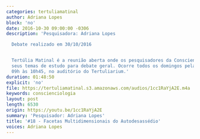 ```yaml
---
categories: tertuliamatinal
author: Adriana Lopes
block: 'no'
date: 2016-10-30 09:00:00 -0306
description: 'Pesquisadora: Adriana Lopes

  Debate realizado em 30/10/2016


  Tertúlia Matinal é a reunião aberta onde os pesquisadores da Conscienciologia apresentam
  seus temas de estudo para debate geral. Ocorre todos os domingos pela manhã, das
  09h às 10h45, no auditório do Tertuliarium.'
duration: 01:48:50
explicit: 'no'
file: https://tertuliamatinal.s3.amazonaws.com/audios/1cc1RaYjA2E.m4a
keywords: conscienciologia
layout: post
length: 6530
origin: https://youtu.be/1cc1RaYjA2E
summary: 'Pesquisador: Adriana Lopes'
title: '#18 - Facetas Multidimensionais do Autodesassédio'
voices: Adriana Lopes
---
```

